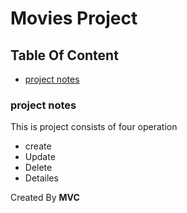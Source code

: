 # Movies Project
## Table Of Content
* [project notes](https://github.com/AhmedAshraf711/Movies/blob/master/README.md#project-notes)

### project notes
This is project consists of four operation
- create
- Update
- Delete
- Detailes

Created By **MVC** 
